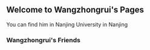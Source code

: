 ## Welcome to Wangzhongrui's Pages

You can find him in Nanjing University in Nanjing

### Wangzhongrui's Friends


